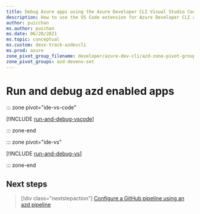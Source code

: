 ```yaml
---
title: Debug Azure apps using the Azure Developer CLI Visual Studio Code extension and Visual Studio
description: How to use the VS Code extension for Azure Developer CLI and Visual Studio to run and debug locally.
author: puicchan
ms.author: puichan
ms.date: 06/20/2021
ms.topic: conceptual
ms.custom: devx-track-azdevcli
ms.prod: azure
zone_pivot_group_filename: developer/azure-dev-cli/azd-zone-pivot-groups.json
zone_pivot_groups: azd-devenv-set
---
```


# Run and debug azd enabled apps

::: zone pivot="ide-vs-code"

[!INCLUDE [run-and-debug-vscode](includes/run-and-debug-vscode.md)]

::: zone-end

::: zone pivot="ide-vs"

[!INCLUDE [run-and-debug-vs](includes/run-and-debug-vs.md)]

::: zone-end

## Next steps

> [!div class="nextstepaction"]
> [Configure a GitHub pipeline using an azd pipeline](how-to-configure-devop-pipeline.md)
